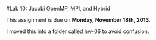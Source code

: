 #Lab 10: Jacobi OpenMP, MPI, and Hybrid

This assignment is due on **Monday, November 18th, 2013**.

I moved this into a folder called [hw-06]() to avoid confusion.

